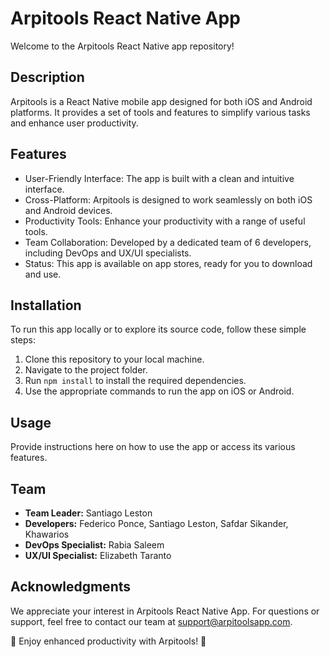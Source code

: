 # Arpitools React Native App

Welcome to the Arpitools React Native app repository!

## Description

Arpitools is a React Native mobile app designed for both iOS and Android platforms. It provides a set of tools and features to simplify various tasks and enhance user productivity.

## Features

- User-Friendly Interface: The app is built with a clean and intuitive interface.
- Cross-Platform: Arpitools is designed to work seamlessly on both iOS and Android devices.
- Productivity Tools: Enhance your productivity with a range of useful tools.
- Team Collaboration: Developed by a dedicated team of 6 developers, including DevOps and UX/UI specialists.
- Status: This app is available on app stores, ready for you to download and use.

## Installation

To run this app locally or to explore its source code, follow these simple steps:

1. Clone this repository to your local machine.
2. Navigate to the project folder.
3. Run `npm install` to install the required dependencies.
4. Use the appropriate commands to run the app on iOS or Android.

## Usage

Provide instructions here on how to use the app or access its various features.

## Team

- **Team Leader:** Santiago Leston
- **Developers:** Federico Ponce, Santiago Leston, Safdar Sikander, Khawarios
- **DevOps Specialist:** Rabia Saleem
- **UX/UI Specialist:** Elizabeth Taranto

## Acknowledgments

We appreciate your interest in Arpitools React Native App. For questions or support, feel free to contact our team at [support@arpitoolsapp.com](mailto:support@arpitoolsapp.com).

🚀 Enjoy enhanced productivity with Arpitools! 🚀
